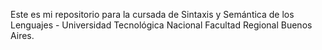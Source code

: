 Este es mi repositorio para la cursada de Sintaxis y Semántica de los Lenguajes - Universidad Tecnológica Nacional Facultad Regional Buenos Aires.
